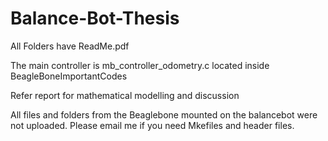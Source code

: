 # Balance-Bot-Thesis

All Folders have ReadMe.pdf 

The main controller is mb_controller_odometry.c located inside BeagleBoneImportantCodes

Refer report for mathematical modelling and discussion

All files and folders from the Beaglebone mounted on the balancebot were not uploaded. Please email me if you need Mkefiles and header files. 
